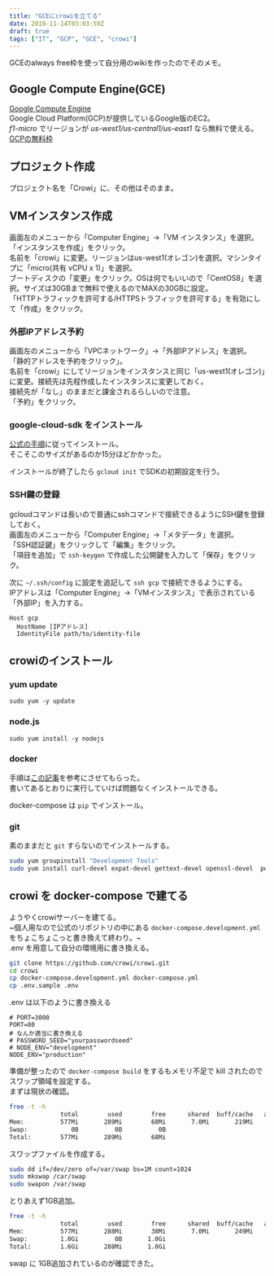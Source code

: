```yaml
---
title: "GCEにcrowiを立てる"
date: 2019-11-14T03:03:59Z
draft: true
tags: ["IT", "GCP", "GCE", "crowi"]
---
```


GCEのalways free枠を使って自分用のwikiを作ったのでそのメモ。  

## Google Compute Engine(GCE)

[Google Compute Engine](https://cloud.google.com/compute/docs?hl=ja)  
Google Cloud Platform(GCP)が提供しているGoogle版のEC2。  
*f1-micro* でリージョンが *us-west1/us-central1/us-east1* なら無料で使える。[GCPの無料枠](https://cloud.google.com/free/docs/gcp-free-tier)

## プロジェクト作成

プロジェクト名を「Crowi」に、その他はそのまま。

## VMインスタンス作成

画面左のメニューから「Computer Engine」→「VM インスタンス」を選択。  
「インスタンスを作成」をクリック。  
名前を「crowi」に変更。リージョンはus-west1(オレゴン)を選択。マシンタイプに「micro(共有 vCPU x 1)」を選択。  
ブートディスクの「変更」をクリック。OSは何でもいいので「CentOS8」を選択。サイズは30GBまで無料で使えるのでMAXの30GBに設定。  
「HTTPトラフィックを許可する/HTTPSトラフィックを許可する」を有効にして「作成」をクリック。

### 外部IPアドレス予約

画面左のメニューから「VPCネットワーク」→「外部IPアドレス」を選択。
「静的アドレスを予約をクリック」。  
名前を「crowi」にしてリージョンをインスタンスと同じ「us-west1(オレゴン)」に変更。接続先は先程作成したインスタンスに変更しておく。  
接続先が「なし」のままだと課金されるらしいので注意。  
「予約」をクリック。

### google-cloud-sdk をインストール

[公式の手順](https://cloud.google.com/sdk/downloads)に従ってインストール。  
そこそこのサイズがあるのか15分ほどかかった。  

インストールが終了したら `gcloud init` でSDKの初期設定を行う。

### SSH鍵の登録

gcloudコマンドは長いので普通にsshコマンドで接続できるようにSSH鍵を登録しておく。  
画面左のメニューから「Computer Engine」→「メタデータ」を選択。  
「SSH認証鍵」をクリックして「編集」をクリック。  
「項目を追加」で `ssh-keygen` で作成した公開鍵を入力して「保存」をクリック。  

次に `~/.ssh/config` に設定を追記して `ssh gcp` で接続できるようにする。  
IPアドレスは「Computer Engine」→「VMインスタンス」で表示されている「外部IP」を入力する。

```
Host gcp
  HostName [IPアドレス]
  IdentityFile path/to/identity-file
```

## crowiのインストール

### yum update

`sudo yum -y update`

### node.js

`sudo yum install -y nodejs`

### docker

手順は[この記事](https://qiita.com/dora_2562/items/24691d3bec4c99c1d794)を参考にさせてもらった。  
書いてあるとおりに実行していけば問題なくインストールできる。

docker-compose は `pip` でインストール。  

### git

素のままだと `git` すらないのでインストールする。

```sh
sudo yum groupinstall "Development Tools"
sudo yum install curl-devel expat-devel gettext-devel openssl-devel  perl-CPAN perl-devel zlib-devel
```

## crowi を docker-compose で建てる

ようやくcrowiサーバーを建てる。  
~個人用なので公式のリポジトリの中にある `docker-compose.development.yml` をちょこちょこっと書き換えて終わり。~  
.env を用意して自分の環境用に書き換える。

```sh
git clone https://github.com/crowi/crowi.git
cd crowi
cp docker-compose.development.yml docker-compose.yml
cp .env.sample .env
```

.env は以下のように書き換える

```
# PORT=3000
PORT=80
# なんか適当に書き換える
# PASSWORD_SEED="yourpasswordseed"
# NODE_ENV="development"
NODE_ENV="production"
```

準備が整ったので `docker-compose build` をするもメモリ不足で kill されたのでスワップ領域を設定する。  
まずは現状の確認。

```sh
free -t -h
              total        used        free      shared  buff/cache   available
Mem:          577Mi       289Mi        68Mi       7.0Mi       219Mi       190Mi
Swap:            0B          0B          0B
Total:        577Mi       289Mi        68Mi
```

スワップファイルを作成する。

```sh
sudo dd if=/dev/zero of=/var/swap bs=1M count=1024
sudo mkswap /car/swap
sudo swapon /var/swap
```

とりあえず1GB追加。

```sh
free -t -h
              total        used        free      shared  buff/cache   available
Mem:          577Mi       288Mi        38Mi       7.0Mi       249Mi       190Mi
Swap:         1.0Gi          0B       1.0Gi
Total:        1.6Gi       288Mi       1.0Gi
```

swap に 1GB追加されているのが確認できた。
